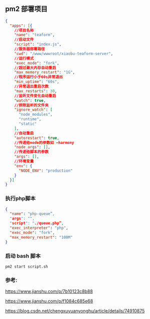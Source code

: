 ## pm2 部署项目



``` json
{
  "apps": [{
    //项目名称
    "name": "teaform",
    //启动文件
    "script": "index.js",
    //服务器部署路径
    "cwd": "/www/wwwroot/xiaobu-teaform-server",
    //运行模式
    "exec_mode": "fork",
    //超过最大内存自动重启
    "max_memory_restart": "1G",
    //程序运行小于60s异常退出
    "min_uptime": "60s",
    //异常退出重启次数
    "max_restarts": 30,
    //监听文件变化自动重启
    "watch": true,
    //排除监听的文件夹
    "ignore_watch": [
      "node_modules",
      "runtime",
      "static"
    ],
    //自动重启
    "autorestart": true,
    //传递给node的参数如 —harmony
    "node_args": [],
    //传递给脚本的参数
    "args": [],
    //环境变量
    "env": {
      "NODE_ENV": "production"
    }
  }]
}
```



### 执行php脚本

```json
{
  "name": "php-queue”,
  "args": "",
  "script": "./queue.php”,
  "exec_interpreter": "php",
  "exec_mode": "fork",
  "max_memory_restart": "100M"
}
```



### 启动 bash 脚本

`pm2 start script.sh`



### 参考:

https://www.jianshu.com/p/7b10123c8b88

https://www.jianshu.com/p/f1084c685e68

https://blog.csdn.net/chengxuyuanyonghu/article/details/74910875